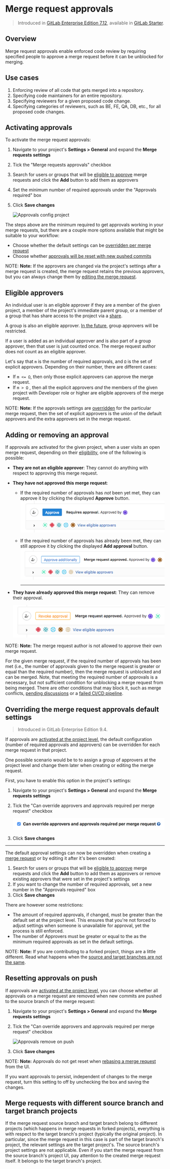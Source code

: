 # Merge request approvals

> Introduced in [GitLab Enterprise Edition 7.12](https://about.gitlab.com/2015/06/22/gitlab-7-12-released/#merge-request-approvers-ee-only), available in [GitLab Starter](https://about.gitlab.com/products/).

## Overview

Merge request approvals enable enforced code review by requiring specified people to approve a merge request before it can be unblocked for merging.

## Use cases

1. Enforcing review of all code that gets merged into a repository.
2. Specifying code maintainers for an entire repository.
3. Specifying reviewers for a given proposed code change.
4. Specifying categories of reviewers, such as BE, FE, QA, DB, etc., for all proposed code changes.

## Activating approvals

To activate the merge request approvals:

1. Navigate to your project's **Settings > General** and expand the
   **Merge requests settings**
1. Tick the "Merge requests approvals" checkbox
1. Search for users or groups that will be [eligible to approve](#eligible-approvers)
   merge requests and click the **Add** button to add them as approvers
1. Set the minimum number of required approvals under the "Approvals required"
   box
1. Click **Save changes**

    ![Approvals config project](img/approvals_config_project.png)

The steps above are the minimum required to get approvals working in your
merge requests, but there are a couple more options available that might be
suitable to your workflow:

- Choose whether the default settings can be
  [overridden per merge request](#overriding-the-merge-request-approvals-default-settings)
- Choose whether [approvals will be reset with new pushed commits](#resetting-approvals-on-push)

NOTE: **Note:**
If the approvers are changed via the project's settings after a merge request
is created, the merge request retains the previous approvers, but you can always
change them by [editing the merge request](#overriding-the-merge-request-approvals-default-settings).

## Eligible approvers

An individual user is an eligible approver if they are a member of the given project,
a member of the project's immediate parent group, or a member of a group that has share access
to the project via a [share](../members/share_project_with_groups.md).

A group is also an eligible approver. [In the future](https://gitlab.com/gitlab-org/gitlab-ee/issues/2048),
group approvers will be restricted.

If a user is added as an individual approver and is also part of a group approver,
then that user is just counted once. The merge request author does not count as
an eligible approver.

Let's say that `m` is the number of required approvals, and `Ω` is the set of
explicit approvers. Depending on their number, there are different cases:

- If `m <= Ω`, then only those explicit approvers can approve the merge request.
- If `m > Ω` , then all the explicit approvers _and_ the members of the given
  project with Developer role or higher are eligible approvers of the merge
  request.

NOTE: **Note:**
If the approvals settings are [overridden](#overriding-the-merge-request-approvals-default-settings)
for the particular merge request, then the set of explicit approvers is the
union of the default approvers and the extra approvers set in the merge request.

## Adding or removing an approval

If approvals are activated for the given project, when a user visits an open
merge request, depending on their [eligibility](#eligible-approvers), one of
the following is possible:

- **They are not an eligible approver**: They cannot do anything with respect
  to approving this merge request.
- **They have not approved this merge request**:
  - If the required number of approvals has _not_ been yet met, they can approve
    it by clicking the displayed **Approve** button.
      ![Approve](img/approve.png)

  - If the required number of approvals has already been met, they can still
    approve it by clicking the displayed **Add approval** button.
      ![Add approval](img/approve_additionally.png)

    ---

- **They have already approved this merge request**: They can remove their approval.

    ![Remove approval](img/remove_approval.png)

NOTE: **Note:**
The merge request author is not allowed to approve their own merge request.

For the given merge request, if the required number of approvals has been met
(i.e., the number of approvals given to the merge request is greater or equal
than the required number), then the merge request is unblocked and can be merged.
Note, that meeting the required number of approvals is a necessary, but not
sufficient condition for unblocking a merge request from being merged. There
are other conditions that may block it, such as merge conflicts,
[pending discussions](../../discussions/index.md#l#only-allow-merge-requests-to-be-merged-if-all-discussions-are-resolved)
or a [failed CI/CD pipeline](merge_when_pipeline_succeeds.md).

## Overriding the merge request approvals default settings

> Introduced in GitLab Enterprise Edition 9.4.

If approvals are [activated at the project level](#activating-approvals), the
default configuration (number of required approvals and approvers) can be
overridden for each merge request in that project.

One possible scenario would be to to assign a group of approvers at the project
level and change them later when creating or editing the merge request.

First, you have to enable this option in the project's settings:

1. Navigate to your project's **Settings > General** and expand the
   **Merge requests settings**
1. Tick the "Can override approvers and approvals required per merge request"
   checkbox

    ![Approvals can override](img/approvals_can_override.png)

1. Click **Save changes**

---

The default approval settings can now be overridden when creating a
[merge request](index.md) or by editing it after it's been created:

1. Search for users or groups that will be [eligible to approve](#eligible-approvers)
   merge requests and click the **Add** button to add them as approvers or
   remove existing approvers that were set in the project's settings
1. If you want to change the number of required approvals, set a new number
   in the "Approvals required" box
1. Click **Save changes**

There are however some restrictions:

- The amount of required approvals, if changed, must be greater than the default
  set at the project level. This ensures that you're not forced to adjust settings
  when someone is unavailable for approval, yet the process is still enforced.
- The number of Approvers must be greater or equal to the as the minimum required
  approvals as set in the default settings.

NOTE: **Note:**
If you are contributing to a forked project, things are a little different.
Read what happens  when the
[source and target branches are not the same](#merge-requests-with-different-source-branch-and-target-branch-projects).

## Resetting approvals on push

If approvals are [activated at the project level](#activating-approvals),
you can choose whether all approvals on a merge request are removed when
new commits are pushed to the source branch of the merge request:

1. Navigate to your project's **Settings > General** and expand the
   **Merge requests settings**
1. Tick the "Can override approvers and approvals required per merge request"
   checkbox

    ![Approvals remove on push](img/approvals_remove_on_push.png)

1. Click **Save changes**

NOTE: **Note:**
Approvals do not get reset when [rebasing a merge request](fast_forward_merge.md)
from the UI.

If you want approvals to persist, independent of changes to the merge request,
turn this setting to off by unchecking the box and saving the changes.

## Merge requests with different source branch and target branch projects

If the merge request source branch and target branch belong to different
projects (which happens in merge requests in forked projects), everything is
with respect to the target branch's project (typically the original project).
In particular, since the merge request in this case is part of the target
branch's project, the relevant settings are the target project's. The source
branch's project settings are not applicable. Even if you start the merge
request from the source branch's project UI, pay attention to the created merge
request itself. It belongs to the target branch's project.
